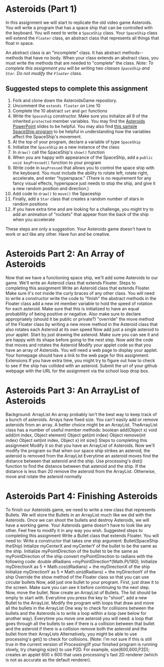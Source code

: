 Asteroids (Part 1)
==================
In this assignment we will start to replicate the old video game Asteroids. You will write a program that has a space ship that can be controlled with the keyboard. You will need to write a `SpaceShip` class. Your `SpaceShip` class will extend the `Floater` class, an abstract class that represents all things that float in space. 

An abstract class is an "incomplete" class. It has abstract methods--methods that have no body. When your class extends an abstract class, you must write the methods that are needed to "complete" the class. _Note: To complete this assignment you will be writing two classes `SpaceShip` and `Star`. Do not modify the `Floater` class._

Suggested steps to complete this assignment
-------------------------------------------

1. Fork and clone down the AsteroidsGame repository.
2. Uncomment the `extends floater` on Line 10
3. Complete the 10 abstract `set` and `get` functions
4. Write the `Spaceship` constructor. Make sure you initialize all 9 of the inherited `protected` member variables. You may find the [Asteroids PowerPoint](https://drive.google.com/file/d/0Bz2ZkT6qWPYTYjU0NDE5ZDYtYzEwOS00MGNlLTk0OGMtODBhODI3N2JiYzRi/view?usp=sharing) slides to be helpful. You may also find [this sample SpaceShip program](https://56d4b6566b56a59e1f634ea30f548666c459899d.googledrive.com/host/0Bz2ZkT6qWPYTallTVFJBOWdNcDQ/) to be helpful in understanding how the variables affect the SpaceShip's movement.
5. At the top of your program, declare a variable of type `SpaceShip`
6. Initialize the `SpaceShip` as a new instance of the class
7. In `draw()` call the SpaceShip's `show()` function
8. When you are happy with appearance of the SpaceShip, add a `public void keyPressed()` function to your program
9. Write code in `keyPressed` that allows you to control the space ship with the keyboard. You must include the ability to rotate left, rotate right, accelerate, and enter "hyperspace." (There is no requirement for any fancy visual effects, hyperspace just needs to stop the ship, and give it a new random position and direction.)
10. Add code to `draw()` to `move()` the Spaceship
11. Finally, add a `Star` class that creates a random number of stars in random positions
12. If you have extra time and are looking for a challenge, you might try to add an animation of "rockets" that appear from the back of the ship when you accelerate

These steps are only a suggestion. Your Asteroids game doesn't have to work or act like any other. Have fun and be creative.


Asteroids Part 2: An Array of Asteroids
==========================================================================================================

Now that we have a functioning space ship, we'll add some Asteroids to our game. We'll write an Asteroid class that extends Floater.
Steps to completing this assignment
Write an Asteroid class that extends Floater. Make sure it's not inside the curly braces of any other class. You will need to
write a constructor
write the code to "finish" the abstract methods in the Floater class
add a new int member variable to hold the speed of rotation for each asteroid. Make sure that this is initialized to have an equal probablility of being positive or negative. Also make sure to declare appropriately (should it be public or private?)
"override" the move method of the Floater class by writing a new move method in the Asteroid class that also rotates each Asteroid at its own speed
Now add just a single asteroid to your applet. Start by just drawing the asteroid. Make sure you can see it and are happy with its shape before going to the next step.
Now add the code that moves and rotates the Asteroid
Modify your applet code so that you have an array of Asteroids.
You will need a web page to display your applet. Your homepage should have a link to the web page for this assignment.
Extensions
If you have extra time, you might try to figure out how to check to see if the ship has collided with an asteroid.
Submit the url of your github webpage with the URL for the assignment via the school loop drop box.

Asteroids Part 3: An ArrayList of Asteroids
==========================================================================================================

Background: ArrayList
An array probably isn't the best way to keep track of a bunch of asteroids. Arrays have fixed size. You can't easily add or remove asteroids from an array. A better choice might be an ArrayList. TheArrayList class has a number of useful member methods:
boolean add(Object x)
void add(int index, Object element)
Object get(int index)
Object remove(int index)
Object set(int index, Object x)
int size()
Steps to completing this assignment
Modify it so that you have an ArrayList of Asteroids.
Now we'll modify the program so that when our space ship strikes an asteroid, the asteroid is removed from the ArrayList
Everytime an asteroid moves find the distance between that asteroid and the ship.
Use processing's dist() function to find the distance between that asteroid and the ship.
If the distance is less than 20 remove the asteroid from the ArrayList.
Otherwise, move and rotate the asteroid normally

Asteroids Part 4: Finishing Asteroids
=====================================================================================================

To finish our Asteroids game, we need to write a new class that represents Bullets. We will store the Bullets in an ArrayList much like we did with the Asteroids. Once we can shoot the bullets and destroy Asteroids, we will have a working game. Your Asteroids game doesn't have to look like any other. Feel free to modify it in any way you wish.
Suggested steps to completing this assignment
Write a Bullet class that extends Floater. You will need to:
Write a constructor that takes one ship argument: Bullet(SpaceShip theShip)
Intialize myCenterX and myCenterY of the bullet to be the same as the ship.
Initialize myPointDirection of the bullet to be the same as myPointDirection of the ship
convert myPointDirection to radians with the following code: double dRadians =myPointDirection*(Math.PI/180);
Initialize myDirectionX as 5 * Math.cos(dRadians) + the myDirectionX of the ship
Initialize myDirectionY as 5 * Math.sin(dRadians) + the myDirectionY of the ship
Override the show method of the Floater class so that you can use circular bullets
Now, add just one bullet to your program. First, just draw it to the screen. Make sure you can see it before continuing to the next step.
Now, move the bullet.
Now create an ArrayList of Bullets. The list should be empty to start with. Everytime you press the key to "shoot", add a new Bullet to the ArrayList. Modify the program with loops that draw and move all the bullets in the ArrayList
One way to check for collisions between the bullets and the Asteroids is to write a loop within a loop (see below for another way). Everytime you move one asteroid you will need:
a loop that goes through all the bullets to see if there is a collision between that bullet and the asteroid
if there is a collision remove both the asteroid and the bullet from their ArrayLists
Alternatively, you might be able to use processing's get() to check for collisions.
(Note: I'm not sure if this is still true in the current version of Processing)If your finished program is running slowly, try changing size() to use P2D. For example, size(600,600,P2D); creates an applet 600 x 600 that uses processing's fast 2D renderer (which is not as accurate as the default renderer).